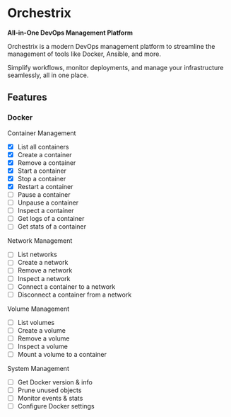 # Orchestrix
**All-in-One DevOps Management Platform**  

Orchestrix is a modern DevOps management platform to streamline the management of tools like Docker, Ansible, and more. 

Simplify workflows, monitor deployments, and manage your infrastructure seamlessly, all in one place.

## Features
### Docker

Container Management
- [x] List all containers
- [x] Create a container
- [x] Remove a container
- [x] Start a container
- [x] Stop a container
- [x] Restart a container
- [ ] Pause a container
- [ ] Unpause a container
- [ ] Inspect a container
- [ ] Get logs of a container
- [ ] Get stats of a container

Network Management
- [ ] List networks
- [ ] Create a network
- [ ] Remove a network
- [ ] Inspect a network
- [ ] Connect a container to a network
- [ ] Disconnect a container from a network

Volume Management
- [ ] List volumes
- [ ] Create a volume
- [ ] Remove a volume
- [ ] Inspect a volume
- [ ] Mount a volume to a container

System Management
- [ ] Get Docker version & info
- [ ] Prune unused objects
- [ ] Monitor events & stats
- [ ] Configure Docker settings
